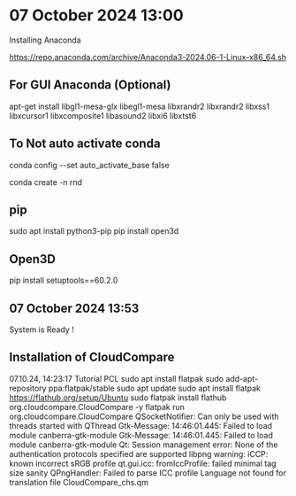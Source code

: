 # 07 October 2024 13:00
Installing Anaconda

https://repo.anaconda.com/archive/Anaconda3-2024.06-1-Linux-x86_64.sh

## For GUI Anaconda (Optional)
apt-get install libgl1-mesa-glx libegl1-mesa libxrandr2 libxrandr2 libxss1 libxcursor1 libxcomposite1 libasound2 libxi6 libxtst6

## To Not auto activate conda
conda config --set auto_activate_base false

conda create -n rnd


## pip
sudo apt install python3-pip
pip install open3d
## Open3D
pip install setuptools==60.2.0
## 07 October 2024 13:53
System is Ready !
## Installation of CloudCompare
07.10.24, 14:23:17 Tutorial PCL
sudo apt install flatpak
sudo add-apt-repository ppa:flatpak/stable
 sudo apt update
 sudo apt install flatpak
https://flathub.org/setup/Ubuntu
sudo flatpak install flathub org.cloudcompare.CloudCompare -y
flatpak run org.cloudcompare.CloudCompare
QSocketNotifier: Can only be used with threads started with QThread
Gtk-Message: 14:46:01.445: Failed to load module canberra-gtk-module
Gtk-Message: 14:46:01.445: Failed to load module canberra-gtk-module
Qt: Session management error: None of the authentication protocols specified are supported
libpng warning: iCCP: known incorrect sRGB profile
qt.gui.icc: fromIccProfile: failed minimal tag size sanity
QPngHandler: Failed to parse ICC profile
Language not found for translation file CloudCompare_chs.qm

